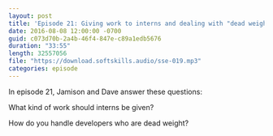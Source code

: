 ```yaml
---
layout: post
title: 'Episode 21: Giving work to interns and dealing with "dead weight" developers'
date: 2016-08-08 12:00:00 -0700
guid: c073d70b-2a4b-46f4-847e-c89a1edb5676
duration: "33:55"
length: 32557056
file: "https://download.softskills.audio/sse-019.mp3"
categories: episode
---
```


In episode 21, Jamison and  Dave answer these questions:

What kind of work should interns be given?

How do you handle developers who are dead weight?
